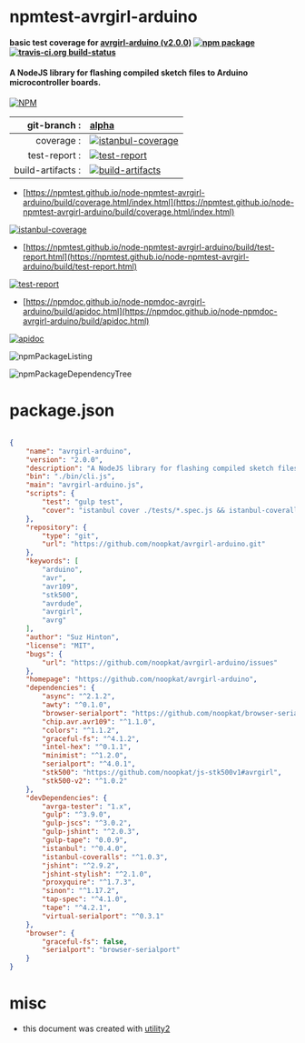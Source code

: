 # npmtest-avrgirl-arduino

#### basic test coverage for  [avrgirl-arduino (v2.0.0)](https://github.com/noopkat/avrgirl-arduino)  [![npm package](https://img.shields.io/npm/v/npmtest-avrgirl-arduino.svg?style=flat-square)](https://www.npmjs.org/package/npmtest-avrgirl-arduino) [![travis-ci.org build-status](https://api.travis-ci.org/npmtest/node-npmtest-avrgirl-arduino.svg)](https://travis-ci.org/npmtest/node-npmtest-avrgirl-arduino)

#### A NodeJS library for flashing compiled sketch files to Arduino microcontroller boards.

[![NPM](https://nodei.co/npm/avrgirl-arduino.png?downloads=true&downloadRank=true&stars=true)](https://www.npmjs.com/package/avrgirl-arduino)

| git-branch : | [alpha](https://github.com/npmtest/node-npmtest-avrgirl-arduino/tree/alpha)|
|--:|:--|
| coverage : | [![istanbul-coverage](https://npmtest.github.io/node-npmtest-avrgirl-arduino/build/coverage.badge.svg)](https://npmtest.github.io/node-npmtest-avrgirl-arduino/build/coverage.html/index.html)|
| test-report : | [![test-report](https://npmtest.github.io/node-npmtest-avrgirl-arduino/build/test-report.badge.svg)](https://npmtest.github.io/node-npmtest-avrgirl-arduino/build/test-report.html)|
| build-artifacts : | [![build-artifacts](https://npmtest.github.io/node-npmtest-avrgirl-arduino/glyphicons_144_folder_open.png)](https://github.com/npmtest/node-npmtest-avrgirl-arduino/tree/gh-pages/build)|

- [https://npmtest.github.io/node-npmtest-avrgirl-arduino/build/coverage.html/index.html](https://npmtest.github.io/node-npmtest-avrgirl-arduino/build/coverage.html/index.html)

[![istanbul-coverage](https://npmtest.github.io/node-npmtest-avrgirl-arduino/build/screenCapture.buildCi.browser.%252Ftmp%252Fbuild%252Fcoverage.lib.html.png)](https://npmtest.github.io/node-npmtest-avrgirl-arduino/build/coverage.html/index.html)

- [https://npmtest.github.io/node-npmtest-avrgirl-arduino/build/test-report.html](https://npmtest.github.io/node-npmtest-avrgirl-arduino/build/test-report.html)

[![test-report](https://npmtest.github.io/node-npmtest-avrgirl-arduino/build/screenCapture.buildCi.browser.%252Ftmp%252Fbuild%252Ftest-report.html.png)](https://npmtest.github.io/node-npmtest-avrgirl-arduino/build/test-report.html)

- [https://npmdoc.github.io/node-npmdoc-avrgirl-arduino/build/apidoc.html](https://npmdoc.github.io/node-npmdoc-avrgirl-arduino/build/apidoc.html)

[![apidoc](https://npmdoc.github.io/node-npmdoc-avrgirl-arduino/build/screenCapture.buildCi.browser.%252Ftmp%252Fbuild%252Fapidoc.html.png)](https://npmdoc.github.io/node-npmdoc-avrgirl-arduino/build/apidoc.html)

![npmPackageListing](https://npmtest.github.io/node-npmtest-avrgirl-arduino/build/screenCapture.npmPackageListing.svg)

![npmPackageDependencyTree](https://npmtest.github.io/node-npmtest-avrgirl-arduino/build/screenCapture.npmPackageDependencyTree.svg)



# package.json

```json

{
    "name": "avrgirl-arduino",
    "version": "2.0.0",
    "description": "A NodeJS library for flashing compiled sketch files to Arduino microcontroller boards.",
    "bin": "./bin/cli.js",
    "main": "avrgirl-arduino.js",
    "scripts": {
        "test": "gulp test",
        "cover": "istanbul cover ./tests/*.spec.js && istanbul-coveralls"
    },
    "repository": {
        "type": "git",
        "url": "https://github.com/noopkat/avrgirl-arduino.git"
    },
    "keywords": [
        "arduino",
        "avr",
        "avr109",
        "stk500",
        "avrdude",
        "avrgirl",
        "avrg"
    ],
    "author": "Suz Hinton",
    "license": "MIT",
    "bugs": {
        "url": "https://github.com/noopkat/avrgirl-arduino/issues"
    },
    "homepage": "https://github.com/noopkat/avrgirl-arduino",
    "dependencies": {
        "async": "^2.1.2",
        "awty": "^0.1.0",
        "browser-serialport": "https://github.com/noopkat/browser-serialport#api-updates",
        "chip.avr.avr109": "^1.1.0",
        "colors": "^1.1.2",
        "graceful-fs": "^4.1.2",
        "intel-hex": "^0.1.1",
        "minimist": "^1.2.0",
        "serialport": "^4.0.1",
        "stk500": "https://github.com/noopkat/js-stk500v1#avrgirl",
        "stk500-v2": "^1.0.2"
    },
    "devDependencies": {
        "avrga-tester": "1.x",
        "gulp": "^3.9.0",
        "gulp-jscs": "^3.0.2",
        "gulp-jshint": "^2.0.3",
        "gulp-tape": "0.0.9",
        "istanbul": "^0.4.0",
        "istanbul-coveralls": "^1.0.3",
        "jshint": "^2.9.2",
        "jshint-stylish": "^2.1.0",
        "proxyquire": "^1.7.3",
        "sinon": "^1.17.2",
        "tap-spec": "^4.1.0",
        "tape": "^4.2.1",
        "virtual-serialport": "^0.3.1"
    },
    "browser": {
        "graceful-fs": false,
        "serialport": "browser-serialport"
    }
}
```



# misc
- this document was created with [utility2](https://github.com/kaizhu256/node-utility2)
